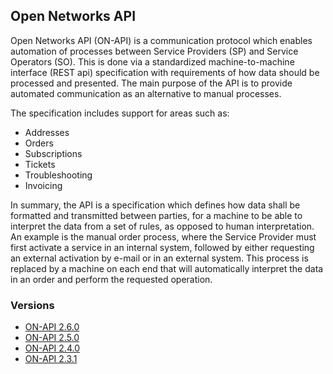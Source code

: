 ## Open Networks API

Open Networks API (ON-API) is a communication protocol which enables automation of processes between Service Providers (SP) and Service Operators (SO).
This is done via a standardized machine-to-machine interface (REST api) specification with requirements of how data should be processed and presented.
The main purpose of the API is to provide automated communication as an alternative to manual processes. 

The specification includes support for areas such as:

- Addresses
- Orders
- Subscriptions
- Tickets
- Troubleshooting
- Invoicing

In summary, the API is a specification which defines how data shall be formatted and transmitted between parties, for a machine to be able to interpret the data from a set of rules, as opposed to human interpretation.  
An example is the manual order process, where the Service Provider must first activate a service in an internal system, followed by either requesting an external activation by e-mail or in an external system. This process is replaced by a machine on each end that will automatically interpret the data in an order and perform the requested operation.

### Versions

- [ON-API 2.6.0](2.6.0)
- [ON-API 2.5.0](2.5.0)
- [ON-API 2.4.0](2.4.0)
- [ON-API 2.3.1](2.3.1)
